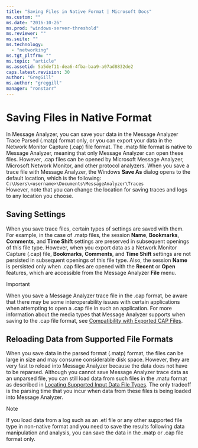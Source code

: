 ```yaml
---
title: "Saving Files in Native Format | Microsoft Docs"
ms.custom: ""
ms.date: "2016-10-26"
ms.prod: "windows-server-threshold"
ms.reviewer: ""
ms.suite: ""
ms.technology: 
  - "networking"
ms.tgt_pltfrm: ""
ms.topic: "article"
ms.assetid: 5a5def11-dea6-4fba-baa9-a07ad8832de2
caps.latest.revision: 30
author: "GregGill"
ms.author: "greggill"
manager: "ronstarr"
---
```

# Saving Files in Native Format
In Message Analyzer, you can save your data in the Message Analyzer Trace Parsed (.matp) format only, or you can export your data in the Network Monitor Capture (.cap) file format. The .matp file format is native to Message Analyzer, meaning that only Message Analyzer can open these files. However, .cap files can be opened by Microsoft Message Analyzer, Microsoft Network Monitor, and other protocol analyzers. When you save a trace file with Message Analyzer, the Windows **Save As** dialog opens to the default location, which is the following:  
`C:\Users\<username>\Documents\MessageAnalyzer\Traces`  
However, note that you can change the location for saving traces and logs to any location you choose.  
  
## Saving Settings  
 When you save trace files, certain types of settings are saved with them. For example, in the case of .matp files, the session **Name**, **Bookmarks**, **Comments**, and **Time Shift** settings are preserved in subsequent openings of this file type. However, when you export data as a Network Monitor Capture (.cap) file, **Bookmarks**, **Comments**, and **Time Shift** settings are not persisted in subsequent openings of this file type. Also, the session **Name** is persisted only when .cap files are opened with the **Recent** or **Open** features, which are accessible from the Message Analyzer **File** menu.  
  
> [!IMPORTANT]
>  When you save a Message Analyzer trace file in the .cap format, be aware that there may be some interoperability issues with certain applications when attempting to open a .cap file in such an application. For more information about the media types that Message Analyzer supports when saving to the .cap file format, see [Compatibility with Exported CAP Files](compatibility-with-exported-cap-files.md).  
  
## Reloading Data from Supported File Formats  
 When you save data in the parsed format (.matp) format, the files can be large in size and may consume considerable disk space. However, they are very fast to reload into Message Analyzer because the data does not have to be reparsed. Although you cannot save Message Analyzer trace data as an unparsed file, you can still load data from such files in the .matu format as described in [Locating Supported Input Data File Types](locating-supported-input-data-file-types.md). The only tradeoff is the parsing time that you incur when data from these files is being loaded into Message Analyzer.  
  
> [!NOTE]
>  If you load data from a log such as an .etl file or any other supported file type in non-native format and you need to save the results following data manipulation and analysis, you can save the data in the .matp or .cap file format only.
